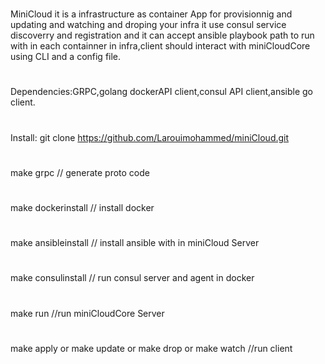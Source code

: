 #
MiniCloud it is a infrastructure as container App for provisionnig and updating and watching and droping your infra it use  consul service discoverry and registration and it can accept ansible playbook path
to run with in each containner in infra,client should interact with miniCloudCore using CLI and a config file.  
#
Dependencies:GRPC,golang dockerAPI client,consul API client,ansible go client.
#
Install:
git clone https://github.com/Larouimohammed/miniCloud.git
#
make grpc // generate proto code 

#
make dockerinstall // install docker 
#
make ansibleinstall // install ansible with in miniCloud Server
#
make consulinstall // run consul server and agent in docker
#
make run //run miniCloudCore Server
#
make apply or make update or make drop or make watch //run client